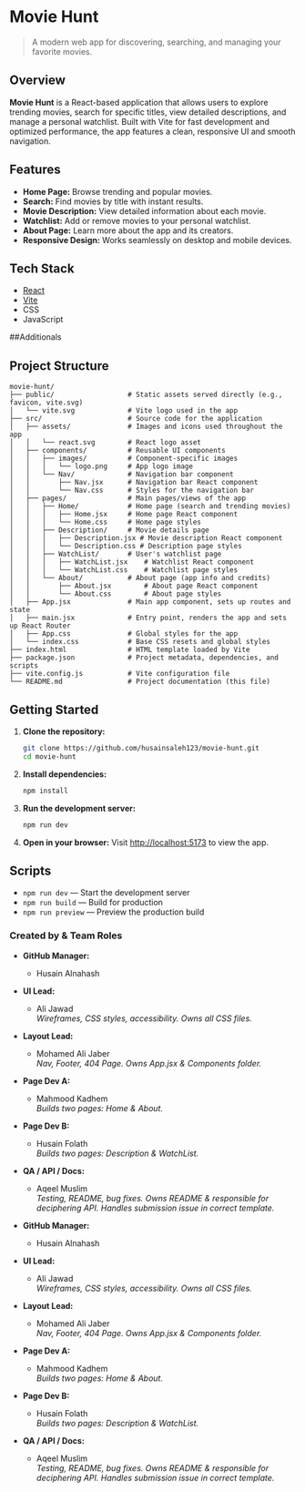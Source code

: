 # Movie Hunt

>A modern web app for discovering, searching, and managing your favorite movies.

## Overview

**Movie Hunt** is a React-based application that allows users to explore trending movies, search for specific titles, view detailed descriptions, and manage a personal watchlist. Built with Vite for fast development and optimized performance, the app features a clean, responsive UI and smooth navigation.

## Features

- **Home Page:** Browse trending and popular movies.
- **Search:** Find movies by title with instant results.
- **Movie Description:** View detailed information about each movie.
- **Watchlist:** Add or remove movies to your personal watchlist.
- **About Page:** Learn more about the app and its creators.
- **Responsive Design:** Works seamlessly on desktop and mobile devices.

## Tech Stack

- [React](https://react.dev/)
- [Vite](https://vitejs.dev/)
- CSS 
- JavaScript 

##Additionals

## Project Structure

```
movie-hunt/
├── public/                  # Static assets served directly (e.g., favicon, vite.svg)
│   └── vite.svg             # Vite logo used in the app
├── src/                     # Source code for the application
│   ├── assets/              # Images and icons used throughout the app
│   │   └── react.svg        # React logo asset
│   ├── components/          # Reusable UI components
│   │   ├── images/          # Component-specific images
│   │   │   └── logo.png     # App logo image
│   │   └── Nav/             # Navigation bar component
│   │       ├── Nav.jsx      # Navigation bar React component
│   │       └── Nav.css      # Styles for the navigation bar
│   ├── pages/               # Main pages/views of the app
│   │   ├── Home/            # Home page (search and trending movies)
│   │   │   ├── Home.jsx     # Home page React component
│   │   │   └── Home.css     # Home page styles
│   │   ├── Description/     # Movie details page
│   │   │   ├── Description.jsx # Movie description React component
│   │   │   └── Description.css # Description page styles
│   │   ├── WatchList/       # User's watchlist page
│   │   │   ├── WatchList.jsx    # Watchlist React component
│   │   │   └── WatchList.css    # Watchlist page styles
│   │   └── About/           # About page (app info and credits)
│   │       ├── About.jsx        # About page React component
│   │       └── About.css        # About page styles
│   ├── App.jsx              # Main app component, sets up routes and state
│   ├── main.jsx             # Entry point, renders the app and sets up React Router
│   ├── App.css              # Global styles for the app
│   └── index.css            # Base CSS resets and global styles
├── index.html               # HTML template loaded by Vite
├── package.json             # Project metadata, dependencies, and scripts
├── vite.config.js           # Vite configuration file
└── README.md                # Project documentation (this file)
```

## Getting Started

1. **Clone the repository:**
   ```bash
   git clone https://github.com/husainsaleh123/movie-hunt.git
   cd movie-hunt
   ```
2. **Install dependencies:**
   ```bash
   npm install
   ```
3. **Run the development server:**
   ```bash
   npm run dev
   ```
4. **Open in your browser:**
   Visit [http://localhost:5173](http://localhost:5173) to view the app.

## Scripts

- `npm run dev` — Start the development server
- `npm run build` — Build for production
- `npm run preview` — Preview the production build



### Created by & Team Roles

- **GitHub Manager:**
   - Husain Alnahash

- **UI Lead:**
   - Ali Jawad  
   _Wireframes, CSS styles, accessibility. Owns all CSS files._

- **Layout Lead:**
   - Mohamed Ali Jaber  
   _Nav, Footer, 404 Page. Owns App.jsx & Components folder._

- **Page Dev A:**
   - Mahmood Kadhem  
   _Builds two pages: Home & About._

- **Page Dev B:**
   - Husain Folath  
   _Builds two pages: Description & WatchList._

- **QA / API / Docs:**
   - Aqeel Muslim  
   _Testing, README, bug fixes. Owns README & responsible for deciphering API. Handles submission issue in correct template._

- **GitHub Manager:**
   - Husain Alnahash

- **UI Lead:**
   - Ali Jawad  
   _Wireframes, CSS styles, accessibility. Owns all CSS files._

- **Layout Lead:**
   - Mohamed Ali Jaber  
   _Nav, Footer, 404 Page. Owns App.jsx & Components folder._

- **Page Dev A:**
   - Mahmood Kadhem  
   _Builds two pages: Home & About._

- **Page Dev B:**
   - Husain Folath  
   _Builds two pages: Description & WatchList._

- **QA / API / Docs:**
   - Aqeel Muslim  
   _Testing, README, bug fixes. Owns README & responsible for deciphering API. Handles submission issue in correct template._
